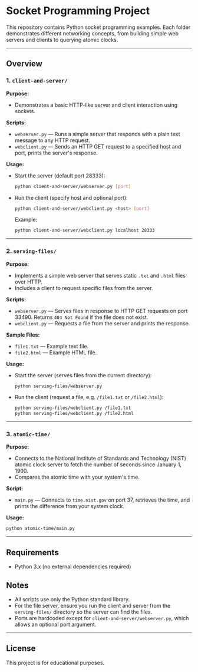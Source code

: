 # Socket Programming Project

This repository contains Python socket programming examples. Each folder demonstrates different networking concepts, from building simple web servers and clients to querying atomic clocks.

---

## Overview

### 1. `client-and-server/`
**Purpose:**
- Demonstrates a basic HTTP-like server and client interaction using sockets.

**Scripts:**
- `webserver.py` — Runs a simple server that responds with a plain text message to any HTTP request.
- `webclient.py` — Sends an HTTP GET request to a specified host and port, prints the server's response.

**Usage:**
- Start the server (default port 28333):
  ```bash
  python client-and-server/webserver.py [port]
  ```
- Run the client (specify host and optional port):
  ```bash
  python client-and-server/webclient.py <host> [port]
  ```
  Example:
  ```bash
  python client-and-server/webclient.py localhost 28333
  ```

---

### 2. `serving-files/`
**Purpose:**
- Implements a simple web server that serves static `.txt` and `.html` files over HTTP.
- Includes a client to request specific files from the server.

**Scripts:**
- `webserver.py` — Serves files in response to HTTP GET requests on port 33490. Returns `404 Not Found` if the file does not exist.
- `webclient.py` — Requests a file from the server and prints the response.

**Sample Files:**
- `file1.txt` — Example text file.
- `file2.html` — Example HTML file.

**Usage:**
- Start the server (serves files from the current directory):
  ```bash
  python serving-files/webserver.py
  ```
- Run the client (request a file, e.g. `/file1.txt` or `/file2.html`):
  ```bash
  python serving-files/webclient.py /file1.txt
  python serving-files/webclient.py /file2.html
  ```

---

### 3. `atomic-time/`
**Purpose:**
- Connects to the National Institute of Standards and Technology (NIST) atomic clock server to fetch the number of seconds since January 1, 1900.
- Compares the atomic time with your system's time.

**Script:**
- `main.py` — Connects to `time.nist.gov` on port 37, retrieves the time, and prints the difference from your system clock.

**Usage:**
```bash
python atomic-time/main.py
```

---

## Requirements
- Python 3.x (no external dependencies required)

## Notes
- All scripts use only the Python standard library.
- For the file server, ensure you run the client and server from the `serving-files/` directory so the server can find the files.
- Ports are hardcoded except for `client-and-server/webserver.py`, which allows an optional port argument.

---

## License
This project is for educational purposes. 